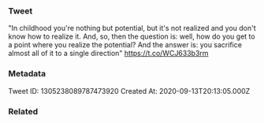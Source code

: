 ### Tweet
"In childhood you're nothing but potential, but it's not realized and you don't know how to realize it. And, so, then the question is: well, how do you get to a point where you realize the potential? And the answer is: you sacrifice almost all of it to a single direction" https://t.co/WCJ633b3rm

### Metadata
Tweet ID: 1305238089787473920
Created At: 2020-09-13T20:13:05.000Z

### Related

